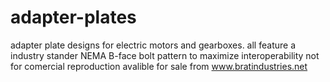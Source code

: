 # adapter-plates
adapter plate designs for electric motors and gearboxes. all feature a industry stander NEMA B-face bolt pattern to maximize interoperability 
not for comercial reproduction
avalible for sale from www.bratindustries.net
